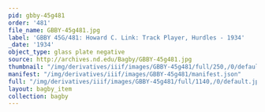 ```yaml
---
pid: gbby-45g481
order: '481'
file_name: GBBY-45g481.jpg
label: 'GBBY 45G/481: Howard C. Link: Track Player, Hurdles - 1934'
_date: '1934'
object_type: glass plate negative
source: http://archives.nd.edu/Bagby/GBBY-45g481.jpg
thumbnail: "/img/derivatives/iiif/images/GBBY-45g481/full/250,/0/default.jpg"
manifest: "/img/derivatives/iiif/images/GBBY-45g481/manifest.json"
full: "/img/derivatives/iiif/images/GBBY-45g481/full/1140,/0/default.jpg"
layout: bagby_item
collection: bagby
---
```

